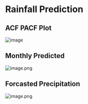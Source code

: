 # Rainfall Prediction

 ## ACF PACF Plot
![image](https://github.com/user-attachments/assets/b6abfdad-21d9-4b32-9ccf-3f21e54c61b4)


## Monthly Predicted 
![image.png](attachment:image.png)

## Forcasted Precipitation

![image.png](attachment:image.png)

